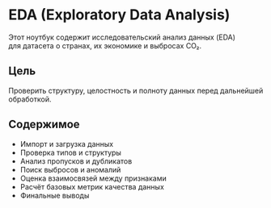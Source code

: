 # EDA (Exploratory Data Analysis)

Этот ноутбук содержит исследовательский анализ данных (EDA)  
для датасета о странах, их экономике и выбросах CO₂.

## Цель
Проверить структуру, целостность и полноту данных перед дальнейшей обработкой.  

## Содержимое
- Импорт и загрузка данных  
- Проверка типов и структуры  
- Анализ пропусков и дубликатов  
- Поиск выбросов и аномалий  
- Оценка взаимосвязей между признаками  
- Расчёт базовых метрик качества данных  
- Финальные выводы  

